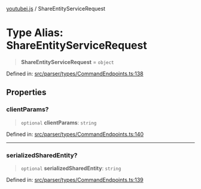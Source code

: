 [youtubei.js](../README.md) / ShareEntityServiceRequest

# Type Alias: ShareEntityServiceRequest

> **ShareEntityServiceRequest** = `object`

Defined in: [src/parser/types/CommandEndpoints.ts:138](https://github.com/LuanRT/YouTube.js/blob/0733f60b57877f6b8b87dfd5cc6195b5085f5c09/src/parser/types/CommandEndpoints.ts#L138)

## Properties

### clientParams?

> `optional` **clientParams**: `string`

Defined in: [src/parser/types/CommandEndpoints.ts:140](https://github.com/LuanRT/YouTube.js/blob/0733f60b57877f6b8b87dfd5cc6195b5085f5c09/src/parser/types/CommandEndpoints.ts#L140)

***

### serializedSharedEntity?

> `optional` **serializedSharedEntity**: `string`

Defined in: [src/parser/types/CommandEndpoints.ts:139](https://github.com/LuanRT/YouTube.js/blob/0733f60b57877f6b8b87dfd5cc6195b5085f5c09/src/parser/types/CommandEndpoints.ts#L139)
